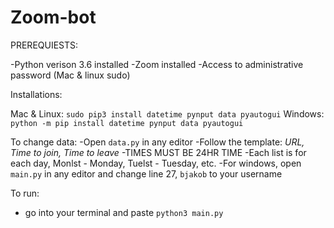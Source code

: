 # Zoom-bot

PREREQUIESTS:

-Python verison 3.6 installed
-Zoom installed
-Access to administrative password (Mac & linux sudo)


Installations: 

Mac & Linux:
  `sudo pip3 install datetime pynput data pyautogui`
 Windows: 
  `python -m pip install datetime pynput data pyautogui`
  
To change data:
  -Open `data.py` in any editor
  -Follow the template: *URL, Time to join, Time to leave*
  -TIMES MUST BE 24HR TIME
  -Each list is for each day, Monlst - Monday, Tuelst - Tuesday, etc.
  -For windows, open `main.py` in any editor and change line 27, `bjakob` to your username

To run:
  - go into your terminal and paste `python3 main.py`
 
